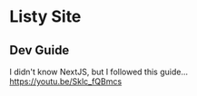 # Listy Site

## Dev Guide

I didn't know NextJS, but I followed this guide... <https://youtu.be/Sklc_fQBmcs>
